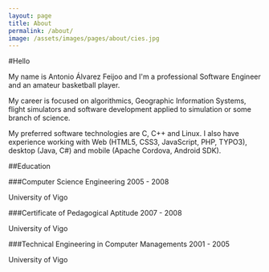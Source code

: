 ```yaml
---
layout: page
title: About
permalink: /about/
image: /assets/images/pages/about/cies.jpg
---
```


#Hello

My name is Antonio Álvarez Feijoo and I'm a professional Software Engineer and an amateur basketball player.

My career is focused on algorithmics, Geographic Information Systems, flight simulators and software development applied to simulation or some branch of science.

My preferred software technologies are C, C++ and Linux. I also have experience working with Web (HTML5, CSS3, JavaScript, PHP, TYPO3), desktop (Java, C#) and mobile (Apache Cordova, Android SDK).

##Education

###Computer Science Engineering
2005 - 2008

University of Vigo

###Certificate of Pedagogical Aptitude
2007 - 2008

University of Vigo

###Technical Engineering in Computer Managements
2001 - 2005

University of Vigo
